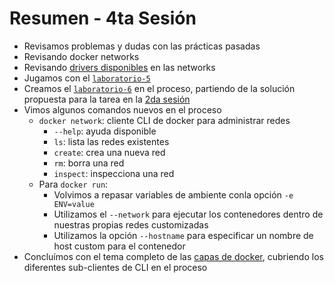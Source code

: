 # Resumen - 4ta Sesión

- Revisamos problemas y dudas con las prácticas pasadas
- Revisando docker networks
- Revisando [drivers disponibles](https://docs.docker.com/network/) en las networks
- Jugamos con el [`laboratorio-5`](../../laboratorios/laboratorio-5/README.md)
- Creamos el [`laboratorio-6`](../../laboratorios/laboratorio-6/README.md) en el proceso, partiendo de la solución propuesta para la tarea en la [2da sesión](../sesion-2/TAREA.md)
- Vimos algunos comandos nuevos en el proceso
  - `docker network`: cliente CLI de docker para administrar redes
    - `--help`: ayuda disponible
    - `ls`: lista las redes existentes
    - `create`: crea una nueva red
    - `rm`: borra una red
    - `inspect`: inspecciona una red
  - Para `docker run`:
    - Volvimos a repasar variables de ambiente conla opción `-e ENV=value`
    - Utilizamos el `--network` para ejecutar los contenedores dentro de nuestras propias redes customizadas
    - Utilizamos la opción `--hostname` para especificar un nombre de host custom para el contenedor
- Concluímos con el tema completo de las [capas de docker](../sesion-1/docker-layers.png), cubriendo los diferentes sub-clientes de CLI en el proceso
